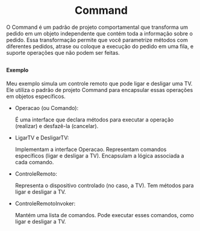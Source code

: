 <h1 align="center">Command</h1>

<p>O Command é um padrão de projeto comportamental que transforma um pedido em um objeto independente que 
  contém toda a informação sobre o pedido. Essa transformação permite que você parametrize métodos com diferentes pedidos, 
  atrase ou coloque a execução do pedido em uma fila, e suporte operações que não podem ser feitas.
</p>

##

#### Exemplo 

<p>
Meu exemplo simula um controle remoto que pode ligar e desligar uma TV. Ele utiliza o padrão de projeto Command para encapsular essas operações em objetos específicos.

  - Operacao (ou Comando):

    É uma interface que declara métodos para executar a operação (realizar) e desfazê-la (cancelar).

- LigarTV e DesligarTV:

  Implementam a interface Operacao.
  Representam comandos específicos (ligar e desligar a TV).
  Encapsulam a lógica associada a cada comando.

- ControleRemoto:

  Representa o dispositivo controlado (no caso, a TV).
  Tem métodos para ligar e desligar a TV.

- ControleRemotoInvoker:

  Mantém uma lista de comandos.
  Pode executar esses comandos, como ligar e desligar a TV.
</p>


